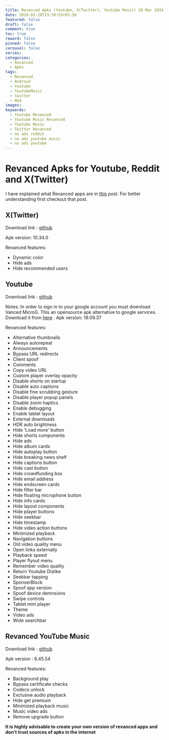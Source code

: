 ```yaml
---
title: Revanced Apks (Youtube, X(Twitter), Youtube Music) 28 Mar 2024
date: 2024-03-28T13:10:53+03:30
featured: false
draft: false
comment: true
toc: true
reward: false
pinned: false
carousel: false
series: 
categories:
  - Revanced
  - Apks
tags:
  - Revanced
  - Android
  - Youtube
  - YoutubeMusic
  - twitter
  - Mod
images: 
keywords:
  - Youtube Revanced
  - Youtube Music Revanced
  - Youtube Music
  - Twitter Revanced
  - no ads reddit
  - no ads youtube music
  - no ads youtube
---
```


# Revanced Apks for Youtube, Reddit and X(Twitter)

I have explained what Revanced apps are in [this](https://maybeparsa.top/posts/revanced/) post. For better understanding first checkout that post.


## X(Twitter)

Download link : [github](https://github.com/parsamrrelax/revancedapks/releases/download/twitter10.34.0/x-revanced_v10.34.0-release.0-patches_v4.4.0.apk)

Apk version: 10.34.0

Revanced features:
- Dynamic color
- Hide ads
- Hide recommended users

## Youtube

Download link : [github](https://github.com/parsamrrelax/revancedapks/releases/download/youtube19.09.37/auto-translate-revanced_v19.09.37-patches_v4.4.0.apk)

Notes: In order to sign in to your google account you must download Vanced MicroG. This an opensource apk alternative to google services. Download it from [here](https://github.com/ReVanced/GmsCore/releases/download/v0.3.1.3.240913/app.revanced.android.gms-240913006-signed.apk) .
Apk version: 19.09.37 

Revanced features:
- Alternative thumbnails
- Always autorepeat
- Announcements
- Bypass URL redirects
- Client spoof
- Comments
- Copy video URL
- Custom player overlay opacity
- Disable shorts on startup
- Disable auto captions
- Disable fine scrubbing gesture
- Disable player popup panels
- Disable zoom haptics
- Enable debugging
- Enable tablet layout
- External downloads
- HDR auto brightness
- Hide 'Load more' button
- Hide shorts components
- Hide ads
- Hide album cards
- Hide autoplay button
- Hide breaking news shelf
- Hide captions button
- Hide cast button
- Hide crowdfunding box
- Hide email address
- Hide endscreen cards
- Hide filter bar
- Hide floating microphone button
- Hide info cards
- Hide layout components
- Hide player buttons
- Hide seekbar
- Hide timestamp
- Hide video action buttons
- Minimized playback
- Navigation buttons
- Old video quality menu
- Open links externally
- Playback speed
- Player flyout menu
- Remember video quality
- Return Youtube Dislike
- Seekbar tapping
- SponserBlock
- Spoof app version
- Spoof device demnsions
- Swipe controls
- Tablet mini player
- Theme
- Video ads
- Wide searchbar


## Revanced YouTube Music


Download link : [github](https://github.com/parsamrrelax/revancedapks/releases/download/youtubemusic6.45.54/youtube-music-revanced_v6.45.54-patches_v4.3.0.apk)


Apk version : 6.45.54

Revanced features:
- Background play
- Bypass certificate checks
- Codecs unlock
- Exclusive audio playback
- Hide get premium
- Minimized playback music
- Music video ads
- Remove upgrade button

**It is highly advisable to create your own version of revanced apps and don't trust sources of apks in the internet**






